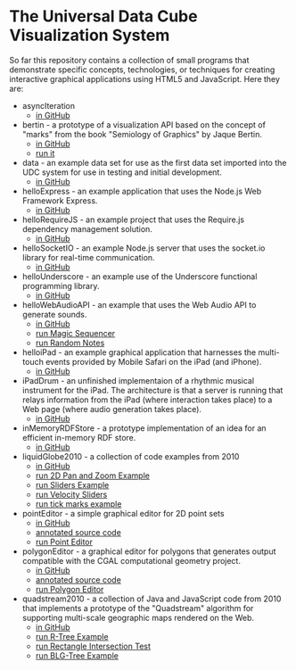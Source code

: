 # The Universal Data Cube Visualization System

So far this repository contains a collection of small programs that 
demonstrate specific concepts, technologies, or techniques for creating
interactive graphical applications using HTML5 and JavaScript. Here they are:

 * asyncIteration
   * [in GitHub](https://github.com/curran/udcvis/tree/gh-pages/0.1/asyncIteration)
 * bertin - a prototype of a visualization API based on the concept of
 "marks" from the book "Semiology of Graphics" by Jaque Bertin.
   * [in GitHub](https://github.com/curran/udcvis/tree/gh-pages/0.1/bertin)
   * [run it](http://curran.github.com/udcvis/0.1/bertin/markExperiments/index.html)
 * data - an example data set for use as the first data set imported into the
 UDC system for use in testing and initial development.
   * [in GitHub](https://github.com/curran/udcvis/tree/gh-pages/0.1/data)
 * helloExpress - an example application that uses the Node.js Web Framework 
 Express.
   * [in GitHub](https://github.com/curran/udcvis/tree/gh-pages/0.1/helloExpress)
 * helloRequireJS - an example project that uses the Require.js dependency
 management solution.
   * [in GitHub](https://github.com/curran/udcvis/tree/gh-pages/0.1/helloRequireJS)
 * helloSocketIO - an example Node.js server that uses the socket.io library
 for real-time communication.
   * [in GitHub](https://github.com/curran/udcvis/tree/gh-pages/0.1/helloSocketIO)
 * helloUnderscore - an example use of the Underscore functional programming
 library.
   * [in GitHub](https://github.com/curran/udcvis/tree/gh-pages/0.1/helloUnderscore)
 * helloWebAudioAPI - an example that uses the Web Audio API to generate
 sounds.
   * [in GitHub](https://github.com/curran/udcvis/tree/gh-pages/0.1/helloWebAudioAPI)
   * [run Magic Sequencer](http://curran.github.com/udcvis/0.1/helloWebAudioAPI/magicSequencer.html)
   * [run Random Notes](http://curran.github.com/udcvis/0.1/helloWebAudioAPI/randomNotes.html)
 * helloiPad - an example graphical application that harnesses the 
 multi-touch events provided by Mobile Safari on the iPad (and iPhone).
   * [in GitHub](https://github.com/curran/udcvis/tree/gh-pages/0.1/helloiPad)
 * iPadDrum - an unfinished implementaion of a rhythmic musical instrument
 for the iPad. The architecture is that a server is running that relays
 information from the iPad (where interaction takes place) to a Web page
 (where audio generation takes place).
   * [in GitHub](https://github.com/curran/udcvis/tree/gh-pages/0.1/iPadDrum)
 * inMemoryRDFStore - a prototype implementation of an idea for an efficient
 in-memory RDF store.
   * [in GitHub](https://github.com/curran/udcvis/tree/gh-pages/0.1/inMemoryRDFStore)
 * liquidGlobe2010 - a collection of code examples from 2010
   * [in GitHub](https://github.com/curran/udcvis/tree/gh-pages/0.1/liquidGlobe2010)
   * [run 2D Pan and Zoom Example](http://curran.github.com/udcvis/0.1/liquidGlobe2010/liquid-globe-01/2010_11_20_2d_pan_zoom.html)
   * [run Sliders Example](http://curran.github.com/udcvis/0.1/liquidGlobe2010/liquid-globe-02/2010_11_23_Sliders.html)
   * [run Velocity Sliders](http://curran.github.com/udcvis/0.1/liquidGlobe2010/liquid-globe-02/2010_11_27_Sliders_parameterized.html)
   * [run tick marks example](http://curran.github.com/udcvis/0.1/liquidGlobe2010/liquid-globe-02/2010_11_27_tickMarks.html)
 * pointEditor - a simple graphical editor for 2D point sets
   * [in GitHub](https://github.com/curran/udcvis/tree/gh-pages/0.1/pointEditor)
   * [annotated source code](http://curran.github.com/udcvis/0.1/pointEditor/docs/all-modules.html)
   * [run Point Editor](http://curran.github.com/udcvis/0.1/pointEditor/)
 * polygonEditor - a graphical editor for polygons that generates output
 compatible with the CGAL computational geometry project.
   * [in GitHub](https://github.com/curran/udcvis/tree/gh-pages/0.1/polygonEditor)
   * [annotated source code](http://curran.github.com/udcvis/0.1/polygonEditor/docs/all-modules.html)
   * [run Polygon Editor](http://curran.github.com/udcvis/0.1/polygonEditor/)
 * quadstream2010 - a collection of Java and JavaScript code from 2010 that
 implements a prototype of the "Quadstream" algorithm for supporting 
 multi-scale geographic maps rendered on the Web.
   * [in GitHub](https://github.com/curran/udcvis/tree/gh-pages/0.1/quadstream2010)
   * [run R-Tree Example](http://curran.github.com/udcvis/0.1/quadstream2010/Quadstream00/src/main/webapp/tests/rtree/rtreeTest.html)
   * [run Rectangle Intersection Test](http://curran.github.com/udcvis/0.1/quadstream2010/Quadstream00/src/main/webapp/tests/rtree/rectangleTests.html)
   * [run BLG-Tree Example](http://curran.github.com/udcvis/0.1/quadstream2010/Quadstream00/src/main/webapp/tests/blgtree/BLGTreeTest.html)
